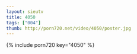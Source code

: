 ```yaml
--- 
layout: sieutv
title: 4050
tags: ["004"]
thumb: http://porn720.net/video/4050/poster.jpg
---
```

{% include porn720 key="4050" %} 
